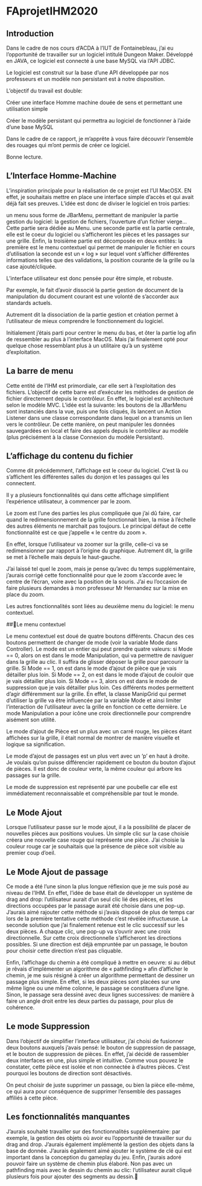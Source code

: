 # FAprojetIHM2020

## Introduction

Dans le cadre de nos cours d’ACDA à l’IUT de Fontainebleau, j’ai eu l’opportunité de travailler sur un logiciel intitulé Dungeon Maker. Développé en JAVA, ce logiciel est connecté à une base MySQL via l’API JDBC.

Le logiciel est construit sur la base d’une API développée par nos professeurs et un modèle non persistant est à notre disposition.

L’objectif du travail est double:

Créer une interface Homme machine douée de sens et permettant une utilisation simple

Créer le modèle persistant qui permettra au logiciel de fonctionner à l’aide d’une base MySQL

Dans le cadre de ce rapport, je m’apprête à vous faire découvrir l’ensemble des rouages qui m’ont permis de créer ce logiciel.

Bonne lecture. 

## L’Interface Homme-Machine

L’inspiration principale pour la réalisation de ce projet est l’UI MacOSX. EN effet, je souhaitais mettre en place une interface simple d’accès et qui avait déjà fait ses preuves. L’idée est donc de diviser le logiciel en trois parties:

un menu sous forme de JBarMenu, permettant de manipuler la partie gestion du logiciel: la gestion de fichiers, l’ouverture d’un fichier vierge… Cette partie sera dédiée au Menu.
une seconde partie est la partie centrale, elle est le coeur du logiciel ou s’afficheront les pièces et les passages sur une grille.
Enfin, la troisième partie est décomposée en deux entités:
la première est le menu contextuel qui permet de manipuler le fichier en cours d’utilisation
la seconde est un « log » sur lequel vont s’afficher différentes informations telles que des validations, la position courante de la grille ou la case ajouté/cliquée.

L’interface utilisateur est donc pensée pour être simple, et robuste.

Par exemple, le fait d’avoir dissocié la partie gestion de document de la manipulation du document courant est une volonté de s’accorder aux standards actuels.

Autrement dit la dissociation de la partie gestion et création permet à l’utilisateur de mieux comprendre le fonctionnement du logiciel.

Initialement j’étais parti pour centrer le menu du bas, et ôter la partie log afin de ressembler au plus à l’interface MacOS. Mais j’ai finalement opté pour quelque chose ressemblant plus à un utilitaire qu’à un système d’exploitation.

## La barre de menu

Cette entité de l’IHM est primordiale, car elle sert à l’exploitation des fichiers. L’objectif de cette barre est d’exécuter les méthodes de gestion de fichier directement depuis le contrôleur. En effet, le logiciel est architecturé selon le modèle MVC.
L’idée est la suivante: les boutons de la JBarMenu sont instanciés dans la vue, puis une fois cliqués, ils lancent un Action Listener dans une classe correspondante dans lequel on a transmis un lien vers le contrôleur. De cette manière, on peut manipuler les données sauvegardées en local et faire des appels depuis le contrôleur au modèle (plus précisément à la classe Connexion du modèle Persistant).

## L’affichage du contenu du fichier

Comme dit précédemment, l’affichage est le coeur du logiciel.
C’est là ou s’affichent les différentes salles du donjon et les passages qui les connectent.

Il y a plusieurs fonctionnalités qui dans cette affichage simplifient l’expérience utilisateur, à commencer par le zoom.

Le zoom est l’une des parties les plus compliquée que j’ai dû faire, car quand le redimensionnement de la grille fonctionnait bien, la mise à l’échelle des autres éléments ne marchait pas toujours. Le principal défaut de cette fonctionnalité est ce que j’appelle « le centre du zoom ».

En effet, lorsque l’utilisateur va zoomer sur la grille, celle-ci va se redimensionner par rapport à l’origine du graphique. Autrement dit, la grille se met à l’échelle mais depuis le haut-gauche.

J’ai laissé tel quel le zoom, mais je pense qu’avec du temps supplémentaire, j’aurais corrigé cette fonctionnalité pour que le zoom s’accorde avec le centre de l’écran, voire avec la position de la souris.
J’ai eu l’occasion de faire plusieurs demandes à mon professeur Mr Hernandez sur la mise en place du zoom.

Les autres fonctionnalités sont liées au deuxième menu du logiciel: le menu contextuel.

##Le menu contextuel

Le menu contextuel est doué de quatre boutons différents. Chacun des ces boutons permettent de changer de mode (voir la variable Mode dans Controller).
Le mode est un entier qui peut prendre quatre valeurs:
si Mode == 0, alors on est dans le mode Manipulation, qui va permettre de naviguer dans la grille au clic. Il suffira de glisser déposer la grille pour parcourir la grille.
Si Mode == 1, on est dans le mode d’ajout de pièce que je vais détailler plus loin.
Si Mode == 2, on est dans le mode d’ajout de couloir que je vais détailler plus loin.
Si Mode == 3, alors on est dans le mode de suppression que je vais détailler plus loin.
Ces différents modes permettent d’agir différemment sur la grille. En effet, la classe ManipGrid qui permet d’utiliser la grille va être influencée par la variable Mode et ainsi limiter l’interaction de l’utilisateur avec la grille en fonction ce cette dernière.
Le mode Manipulation a pour icône une croix directionnelle pour comprendre aisément son utilité.

Le mode d’ajout de Pièce est un plus avec un carré rouge, les pièces étant affichées sur la grille, il était normal de montrer de manière visuelle et logique sa signification.

Le mode d’ajout de passages est un plus vert avec un ‘p’ en haut à droite. Je voulais qu’on puisse différencier rapidement ce bouton du bouton d’ajout de pièces. Il est donc de couleur verte, la même couleur qui arbore les passages sur la grille.

Le mode de suppression est représenté par une poubelle car elle est immédiatement reconnaissable et compréhensible par tout le monde.

## Le Mode Ajout

Lorsque l’utilisateur passe sur le mode ajout, il a la possibilité de placer de nouvelles pièces aux positions voulues.
Un simple clic sur la case choisie créera une nouvelle case rouge qui représente une pièce.
J’ai choisie la couleur rouge car je souhaitais que la présence de pièce soit visible au premier coup d’oeil.

## Le Mode Ajout de passage
Ce mode a été l’une sinon la plus longue réflexion que je me suis posé au niveau de l’IHM. En effet, l’idée de base était de développer un système de drag and drop: l’utilisateur aurait d’un seul clic lié des pièces, et les directions occupées par le passage aurait été choisie dans une pop-up. J’aurais aimé rajouter cette méthode si j’avais disposé de plus de temps car lors de la première tentative cette méthode c’est révélée infructueuse. La seconde solution que j’ai finalement retenue est le clic successif sur les deux pièces. A chaque clic, une pop-up va s’ouvrir avec une croix directionnelle. Sur cette croix directionnelle s’afficheront les directions possibles. Si une direction est déjà empruntée par un passage, le bouton pour choisir cette direction n’est pas cliquable.

Enfin, l’affichage du chemin a été compliqué à mettre en oeuvre: si au début je rêvais d’implémenter un algorithme de « pathfinding » afin d’afficher le chemin, je me suis résigné à créer un algorithme permettant de dessiner un passage plus simple.
En effet, si les deux pièces sont placées sur une même ligne ou une même colonne, le passage se constituera d’une ligne. Sinon, le passage sera dessiné avec deux lignes successives: de manière à faire un angle droit entre les deux parties du passage, pour plus de cohérence.

## Le mode Suppression

Dans l’objectif de simplifier l’interface utilisateur, j’ai choisi de fusionner deux boutons auxquels j’avais pensé: le bouton de suppression de passage, et le bouton de suppression de pièces.
En effet, j’ai décidé de rassembler deux interfaces en une, plus simple et intuitive.
Comme vous pouvez le constater, cette pièce est isolée et non connectée à d’autres pièces. C’est pourquoi les boutons de direction sont désactivés.

On peut choisir de juste supprimer un passage, ou bien la pièce elle-même, ce qui aura pour conséquence de supprimer l’ensemble des passages affiliés à cette pièce.

## Les fonctionnalités manquantes

J’aurais souhaité travailler sur des fonctionnalités supplémentaire: par exemple, la gestion des objets où avoir eu l’opportunité de travailler sur du drag and drop. J’aurais également implémenté la gestion des objets dans la base de donnée.
J’aurais également aimé ajouter le système de clé qui est important dans la conception du gameplay du jeu.
Enfin, j’aurais adoré pouvoir faire un système de chemin plus élaboré. Non pas avec un pathfinding mais avec le dessin du chemin au clic: l’utilisateur aurait cliqué plusieurs fois pour ajouter des segments au dessin.
